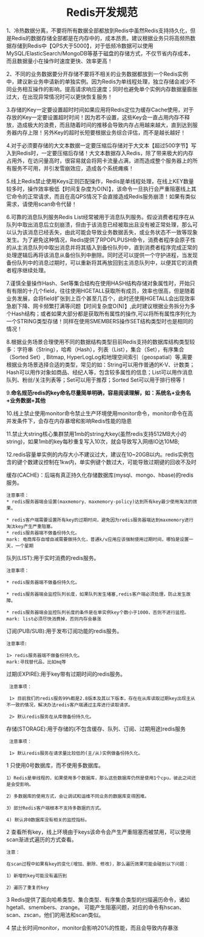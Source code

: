 # <center>Redis开发规范

1、冷热数据分离，不要将所有数据全部都放到Redis中虽然Redis支持持久化，但是Redis的数据存储全部都是在内存中的，成本昂贵。建议根据业务只将高频热数据存储到Redis中【QPS大于5000】，对于低频冷数据可以使用MySQL/ElasticSearch/MongoDB等基于磁盘的存储方式，不仅节省内存成本，而且数据量小在操作时速度更快、效率更高！

2、不同的业务数据要分开存储不要将不相关的业务数据都放到一个Redis实例中，建议新业务申请新的单独实例。因为Redis为单线程处理，独立存储会减少不同业务相互操作的影响，提高请求响应速度；同时也避免单个实例内存数据量膨胀过大，在出现异常情况时可以更快恢复服务！



3.存储的Key一定要设置超时时间如果应用将Redis定位为缓存Cache使用，对于存放的Key一定要设置超时时间！因为若不设置，这些Key会一直占用内存不释放，造成极大的浪费，而且随着时间的推移会导致内存占用越来越大，直到达到服务器内存上限！另外Key的超时长短要根据业务综合评估，而不是越长越好！



4.对于必须要存储的大文本数据一定要压缩后存储对于大文本【超过500字节】写入到Redis时，一定要压缩后存储！大文本数据存入Redis，除了带来极大的内存占用外，在访问量高时，很容易就会将网卡流量占满，进而造成整个服务器上的所有服务不可用，并引发雪崩效应，造成各个系统瘫痪！



5.线上Redis禁止使用Keys正则匹配操作，Redis是单线程处理，在线上KEY数量较多时，操作效率极低【时间复杂度为O(N)】，该命令一旦执行会严重阻塞线上其它命令的正常请求，而且在高QPS情况下会直接造成Redis服务崩溃！如果有类似需求，请使用scan命令代替！

6.可靠的消息队列服务Redis List经常被用于消息队列服务。假设消费者程序在从队列中取出消息后立刻崩溃，但由于该消息已经被取出且没有被正常处理，那么可以认为该消息已经丢失，由此可能会导致业务数据丢失，或业务状态不一致等现象发生。为了避免这种情况，Redis提供了RPOPLPUSH命令，消费者程序会原子性的从主消息队列中取出消息并将其插入到备份队列中，直到消费者程序完成正常的处理逻辑后再将该消息从备份队列中删除。同时还可以提供一个守护进程，当发现备份队列中的消息过期时，可以重新将其再放回到主消息队列中，以便其它的消费者程序继续处理。

7.谨慎全量操作Hash、Set等集合结构在使用HASH结构存储对象属性时，开始只有有限的十几个field，往往使用HGETALL获取所有成员，效率也很高，但是随着业务发展，会将field扩张到上百个甚至几百个，此时还使用HGETALL会出现效率急剧下降、网卡频繁打满等问题【时间复杂度O(N)】,此时建议根据业务拆分为多个Hash结构；或者如果大部分都是获取所有属性的操作,可以将所有属性序列化为一个STRING类型存储！同样在使用SMEMBERS操作SET结构类型时也是相同的情况！

8.根据业务场景合理使用不同的数据结构类型目前Redis支持的数据库结构类型较多：字符串（String），哈希（Hash），列表（List），集合（Set），有序集合（Sorted Set）, Bitmap, HyperLogLog和地理空间索引（geospatial）等,需要根据业务场景选择合适的类型，常见的如：String可以用作普通的K-V、计数类；Hash可以用作对象如商品、经纪人等，包含较多属性的信息；List可以用作消息队列、粉丝/关注列表等；Set可以用于推荐；Sorted Set可以用于排行榜等！

9.<b>命名规范redis的key命名尽量简单明确，容易阅读理解，如：系统名+业务名+业务数据+其他</b>



10.线上禁止使用monitor命令禁止生产环境使用monitor命令，monitor命令在高并发条件下，会存在内存暴增和影响Redis性能的隐患



11.禁止大string核心集群禁用1mb的string大key(虽然redis支持512MB大小的string)，如果1mb的key每秒重复写入10次，就会导致写入网络IO达10MB; 



12.redis容量单实例的内存大小不建议过大，建议在10~20GB以内。redis实例包含的键个数建议控制在1kw内，单实例键个数过大，可能导致过期键的回收不及时





缓存(CACHE)：后端有真正持久化存储数据库(mysql、mongo、hbase)的redis服务。

```
注意事项：
* redis服务器端会设置(maxmemory、maxmemory-policy)达到所有key最少使用淘汰的效果。

* redis客户端需要设置所有key的过期时间，避免因为redis服务器端达到maxmemory进行淘汰key产生严重阻塞。    
* redis服务器端不做备份持久化。
mark: 电商库存自增自减需要做持久化，普通k/v应用应该强制使用过期时间，哪怕是设置一天，一个星期

```


队列(LIST):用于实时消费的redis服务。

```
注意事项：

* redis服务器端不做备份持久化。

* redis服务器端会监控队列长度，如果队列发生堵塞,redis客户端必须处理，防止发生故障。

* redis服务器端会监控队列长度的条件是在单实例key个数小于1000，否则不进行监控。mark: list必须尽快消费掉，否则内存会暴涨
```


订阅(PUB/SUB):用于发布订阅功能的redis服务。

```
注意事项:
     
1> redis服务器端不做备份持久化。
mark:寻找替代品，比如mq等

```


过期(EXPIRE):用于key带有过期时间的redis服务。

     注意事项：

     1> 目前我们的redis服务99%都是2.8版本及其以下版本，存在在从库读取过期key出现主从不一致的情况，解决办法redis客户端通过主库进行读取请求。

     2> 默认redis服务在从库做备份持久化。



     

存储(STORAGE):用于存储的(不包含缓存、队列、订阅、过期用途)redis服务

     注意事项：

     1> 默认redis服务在请求量比较低的(主/从)实例做备份持久化。



1 只使用0号数据库，而不使用多数据库。

    1）Redis是单线程的，如果使用多个数据库，那么这些数据库仍然是使用1个cpu，彼此之间还是会受影响。

    2）多数据库的使用方式，会让调试和运维不同业务的数据库变得困难。

    3）部分Redis客户端根本不支持多数据的方式。

    4) 默认非0数据库没有相关的监控指标。



2 查看所有key，线上环境由于keys该命令会产生严重阻塞而被禁用，可以使用scan渐进式遍历的方式查看。

    注意：

    在scan过程中如果有key的变化(增加、删除、修改)，那么遍历效果可能会碰到以下问题：

    1）新增的key可能没有遍历到

    2）遍历了重复的key



3 Redis提供了面向哈希类型、集合类型、有序集合类型的扫描遍历命令，诸如hgetall、smembers、zrange。
可能产生阻塞问题，对应的命令有hscan、scan、zscan，他们的用法和scan类似。

4 禁止长时间monitor，monitor会影响20%的性能，而且会导致内存暴涨